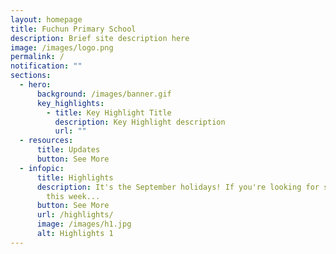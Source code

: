 ```yaml
---
layout: homepage
title: Fuchun Primary School
description: Brief site description here
image: /images/logo.png
permalink: /
notification: ""
sections:
  - hero:
      background: /images/banner.gif
      key_highlights:
        - title: Key Highlight Title
          description: Key Highlight description
          url: ""
  - resources:
      title: Updates
      button: See More
  - infopic:
      title: Highlights
      description: It's the September holidays! If you're looking for something to do
        this week...
      button: See More
      url: /highlights/
      image: /images/h1.jpg
      alt: Highlights 1
---
```

